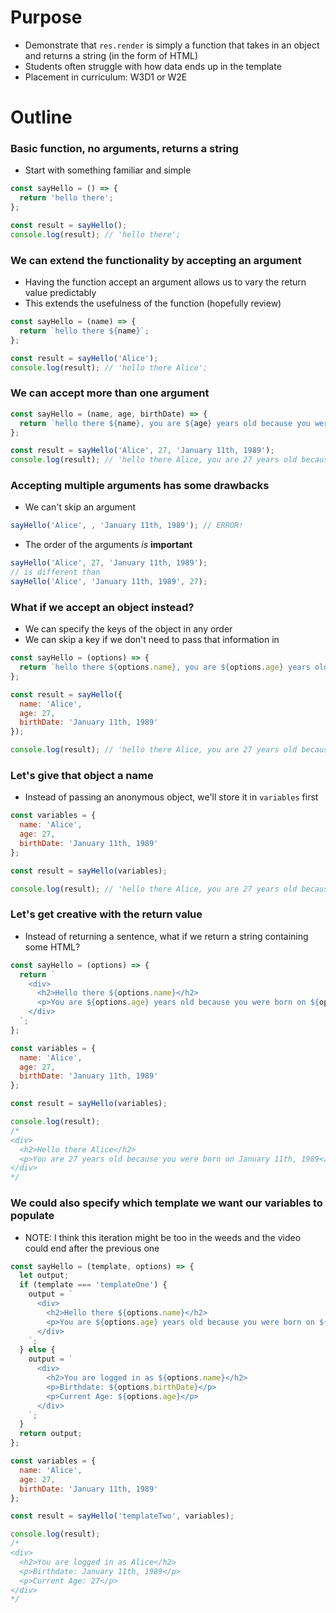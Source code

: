 # Purpose
* Demonstrate that `res.render` is simply a function that takes in an object and returns a string (in the form of HTML)
* Students often struggle with how data ends up in the template
* Placement in curriculum: W3D1 or W2E

# Outline

### Basic function, no arguments, returns a string
* Start with something familiar and simple

```js
const sayHello = () => {
  return 'hello there';
};

const result = sayHello();
console.log(result); // 'hello there';
```

### We can extend the functionality by accepting an argument
* Having the function accept an argument allows us to vary the return value predictably
* This extends the usefulness of the function (hopefully review)

```js
const sayHello = (name) => {
  return `hello there ${name}`;
};

const result = sayHello('Alice');
console.log(result); // 'hello there Alice';
```

### We can accept more than one argument

```js
const sayHello = (name, age, birthDate) => {
  return `hello there ${name}, you are ${age} years old because you were born on ${birthDate}`;
};

const result = sayHello('Alice', 27, 'January 11th, 1989');
console.log(result); // 'hello there Alice, you are 27 years old because you were born on January 11th, 1989';
```

### Accepting multiple arguments has some drawbacks
* We can't skip an argument

```js
sayHello('Alice', , 'January 11th, 1989'); // ERROR!
```

* The order of the arguments _is_ **important**

```js
sayHello('Alice', 27, 'January 11th, 1989');
// is different than
sayHello('Alice', 'January 11th, 1989', 27);
```

### What if we accept an object instead?
* We can specify the keys of the object in any order
* We can skip a key if we don't need to pass that information in

```js
const sayHello = (options) => {
  return `hello there ${options.name}, you are ${options.age} years old because you were born on ${options.birthDate}`;
};

const result = sayHello({
  name: 'Alice',
  age: 27,
  birthDate: 'January 11th, 1989'
});

console.log(result); // 'hello there Alice, you are 27 years old because you were born on January 11th, 1989';
```

### Let's give that object a name
* Instead of passing an anonymous object, we'll store it in `variables` first

```js
const variables = {
  name: 'Alice',
  age: 27,
  birthDate: 'January 11th, 1989'
};

const result = sayHello(variables);

console.log(result); // 'hello there Alice, you are 27 years old because you were born on January 11th, 1989';
```

### Let's get creative with the return value
* Instead of returning a sentence, what if we return a string containing some HTML?

```js
const sayHello = (options) => {
  return `
    <div>
      <h2>Hello there ${options.name}</h2>
      <p>You are ${options.age} years old because you were born on ${options.birthDate}</p>
    </div>
  `;
};

const variables = {
  name: 'Alice',
  age: 27,
  birthDate: 'January 11th, 1989'
};

const result = sayHello(variables);

console.log(result);
/*
<div>
  <h2>Hello there Alice</h2>
  <p>You are 27 years old because you were born on January 11th, 1989</p>
</div>
*/
```

### We could also specify which template we want our variables to populate
* NOTE: I think this iteration might be too in the weeds and the video could end after the previous one

```js
const sayHello = (template, options) => {
  let output;
  if (template === 'templateOne') {
    output = `
      <div>
        <h2>Hello there ${options.name}</h2>
        <p>You are ${options.age} years old because you were born on ${options.birthDate}</p>
      </div>
    `;
  } else {
    output = `
      <div>
        <h2>You are logged in as ${options.name}</h2>
        <p>Birthdate: ${options.birthDate}</p>
        <p>Current Age: ${options.age}</p>
      </div>
    `;
  }
  return output;
};

const variables = {
  name: 'Alice',
  age: 27,
  birthDate: 'January 11th, 1989'
};

const result = sayHello('templateTwo', variables);

console.log(result);
/*
<div>
  <h2>You are logged in as Alice</h2>
  <p>Birthdate: January 11th, 1989</p>
  <p>Current Age: 27</p>
</div>
*/
```
